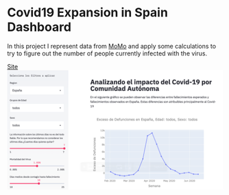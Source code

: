 # Covid19 Expansion in Spain Dashboard

In this project I represent data from [MoMo](https://momo.isciii.es/public/momo/dashboard/momo_dashboard.html#nacional) and apply some calculations to try to figure out the number of people currently 
infected with the virus. 

[Site](https://seguimiento-covid19-espana.herokuapp.com/)
![Dashboard](example_image.png)
